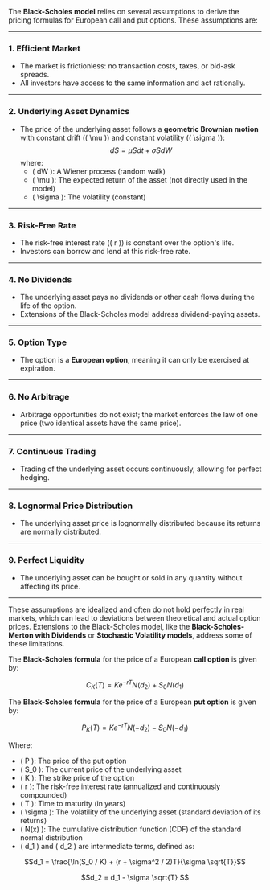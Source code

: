 The **Black-Scholes model** relies on several assumptions to derive the pricing formulas for European call and put options. These assumptions are:

---

### 1. **Efficient Market**
   - The market is frictionless: no transaction costs, taxes, or bid-ask spreads.
   - All investors have access to the same information and act rationally.

---

### 2. **Underlying Asset Dynamics**
   - The price of the underlying asset follows a **geometric Brownian motion** with constant drift (\( \mu \)) and constant volatility (\( \sigma \)):
     $$
     dS = \mu S dt + \sigma S dW
     $$
     where:
     - \( dW \): A Wiener process (random walk)
     - \( \mu \): The expected return of the asset (not directly used in the model)
     - \( \sigma \): The volatility (constant)

---

### 3. **Risk-Free Rate**
   - The risk-free interest rate (\( r \)) is constant over the option's life.
   - Investors can borrow and lend at this risk-free rate.

---

### 4. **No Dividends**
   - The underlying asset pays no dividends or other cash flows during the life of the option.
   - Extensions of the Black-Scholes model address dividend-paying assets.

---

### 5. **Option Type**
   - The option is a **European option**, meaning it can only be exercised at expiration.

---

### 6. **No Arbitrage**
   - Arbitrage opportunities do not exist; the market enforces the law of one price (two identical assets have the same price).

---

### 7. **Continuous Trading**
   - Trading of the underlying asset occurs continuously, allowing for perfect hedging.

---

### 8. **Lognormal Price Distribution**
   - The underlying asset price is lognormally distributed because its returns are normally distributed.

---

### 9. **Perfect Liquidity**
   - The underlying asset can be bought or sold in any quantity without affecting its price.

---

These assumptions are idealized and often do not hold perfectly in real markets, which can lead to deviations between theoretical and actual option prices. Extensions to the Black-Scholes model, like the **Black-Scholes-Merton with Dividends** or **Stochastic Volatility models**, address some of these limitations.


The **Black-Scholes formula** for the price of a European **call option** is given by:

$$C_K(T) = K e^{-rT} N(d_2) + S_0 N(d_1)$$

The **Black-Scholes formula** for the price of a European **put option** is given by:

$$
P_K(T) = K e^{-rT} N(-d_2) - S_0 N(-d_1)
$$

Where:

- \( P \): The price of the put option
- \( S_0 \): The current price of the underlying asset
- \( K \): The strike price of the option
- \( r \): The risk-free interest rate (annualized and continuously compounded)
- \( T \): Time to maturity (in years)
- \( \sigma \): The volatility of the underlying asset (standard deviation of its returns)
- \( N(x) \): The cumulative distribution function (CDF) of the standard normal distribution
- \( d_1 \) and \( d_2 \) are intermediate terms, defined as:


$$d_1 = \frac{\ln(S_0 / K) + (r + \sigma^2 / 2)T}{\sigma \sqrt{T}}$$



$$d_2 = d_1 - \sigma \sqrt{T}
$$


